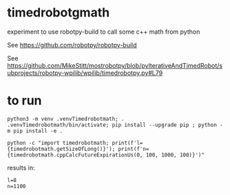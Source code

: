 # timedrobotgmath

experiment to use robotpy-build to call some c++ math from python

See https://github.com/robotpy/robotpy-build

See https://github.com/MikeStitt/mostrobotpy/blob/pyIterativeAndTimedRobot/subprojects/robotpy-wpilib/wpilib/timedrobotpy.py#L79

# to run

```
python3 -m venv .venvTimedrobotmath; . .venvTimedrobotmath/bin/activate; pip install --upgrade pip ; python -m pip install -e .
```


```
python -c "import timedrobotmath; print(f'l={timedrobotmath.getSizeOfLong()}'); print(f'n={timedrobotmath.cppCalcFutureExpirationUs(0, 100, 1000, 100)}')"
```

results in:
```
l=8
n=1100
```
